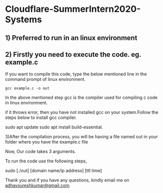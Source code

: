 # Cloudflare-SummerIntern2020-Systems

## 1) Preferred to run in an linux environment

## 2) Firstly you need to execute the code.  eg. example.c

If you want to compile this code, type the below mentioned line in the command prompt of linux environment.

`gcc example.c -o out`

In the above mentioned step gcc is the compiler used for compiling c code in linux environment.

if it throws error, then you have not installed gcc on your system.Follow the steps below to install gcc compiler.

sudo apt update
sudo apt install build-essential.

3)After the compilation process, you will be having a file named out in your folder where you have the example.c file

Now, Our code takes 3 arguments.

To run the code use the following steps,

sudo [./out] [domain name/ip address] [ttl time]

Thank you and if you have any questions, kindly email me on adhavsureshkumar@gmail.com.
